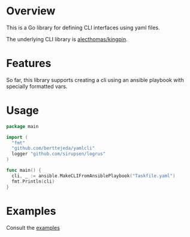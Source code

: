# Overview

This is a Go library for defining CLI interfaces using yaml files.

The underlying CLI library is [alecthomas/kingpin](https://github.com/alecthomas/kingpin).

# Features

So far, this library supports creating a cli using an ansible playbook with specially formatted vars.

# Usage

```go
package main

import (
  "fmt"
  "github.com/berttejeda/yamlcli"
  logger "github.com/sirupsen/logrus"
)

func main() {
  cli, _ := ansible.MakeCLIFromAnsiblePlaybook("Taskfile.yaml")
  fmt.Println(cli)
}

```

# Examples

Consult the [examples](directory)

